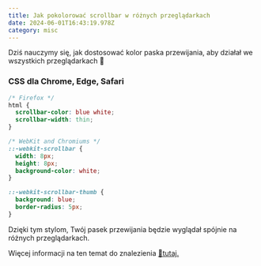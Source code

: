 ```yaml
---
title: Jak pokolorować scrollbar w różnych przeglądarkach
date: 2024-06-01T16:43:19.978Z
category: misc
---
```


Dziś nauczymy się, jak dostosować kolor paska przewijania, aby działał we wszystkich przeglądarkach 🎨

### CSS dla Chrome, Edge, Safari

```css
/* Firefox */
html {
  scrollbar-color: blue white;
  scrollbar-width: thin;
}

/* WebKit and Chromiums */
::-webkit-scrollbar {
  width: 8px;
  height: 8px;
  background-color: white;
}

::-webkit-scrollbar-thumb {
  background: blue;
  border-radius: 5px;
}
```

Dzięki tym stylom, Twój pasek przewijania będzie wyglądał spójnie na różnych przeglądarkach.

Więcej informacji na ten temat do znalezienia [🔗tutaj.](https://www.stefanjudis.com/snippets/how-to-color-the-browser-scrollbar-across-browsers/)
